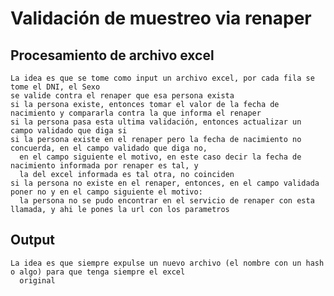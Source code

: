 # Validación de muestreo via renaper
## Procesamiento de archivo excel
    La idea es que se tome como input un archivo excel, por cada fila se tome el DNI, el Sexo
    se valide contra el renaper que esa persona exista 
    si la persona existe, entonces tomar el valor de la fecha de nacimiento y compararla contra la que informa el renaper
    si la persona pasa esta ultima validación, entonces actualizar un campo validado que diga si
    si la persona existe en el renaper pero la fecha de nacimiento no concuerda, en el campo validado que diga no,
      en el campo siguiente el motivo, en este caso decir la fecha de nacimiento informada por renaper es tal, y
      la del excel informada es tal otra, no coinciden
    si la persona no existe en el renaper, entonces, en el campo validada poner no y en el campo siguiente el motivo:
      la persona no se pudo encontrar en el servicio de renaper con esta llamada, y ahi le pones la url con los parametros 
## Output
    La idea es que siempre expulse un nuevo archivo (el nombre con un hash o algo) para que tenga siempre el excel
      original    

